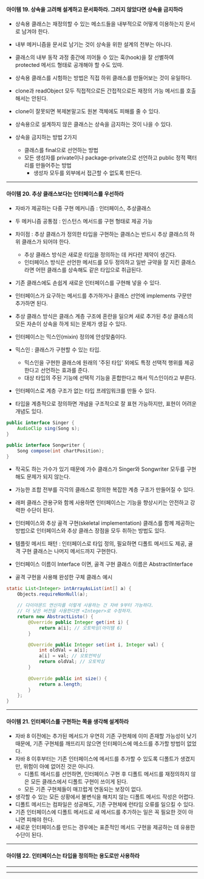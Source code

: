 #### 아이템 19. 상속을 고려해 설계하고 문서화하라. 그러지 않았다면 상속을 금지하라
- 상속용 클래스는 재정의할 수 있는 메소드들을 내부적으로 어떻게 이용하는지 문서로 남겨야 한다.
- 내부 메커니즘을 문서로 남기는 것이 상속을 위한 설계의 전부는 아니다.
- 클래스의 내부 동작 과정 중간에 끼어들 수 있는 훅(hook)을 잘 선별하여 protected 메서드 형태로 공개해야 할 수도 있따.
- 상속용 클래스를 시험하는 방법은 직접 하위 클래스를 만들어보는 것이 유일하다.


- clone과 readObject 모두 직접적으로든 간접적으로든 재정의 가능 메서드를 호출해서는 안된다.
- clone이 잘못되면 복제본말고도 원본 객체에도 피해를 줄 수 있다.
- 상속용으로 설계하지 않은 클래스는 상속을 금지하는 것이 나을 수 있다.


- 상속을 금지하는 방법 2가지
  - 클래스를 final으로 선언하는 방법
  - 모든 생성자를 private이나 package-private으로 선언하고 public 정적 팩터리를 만들어주는 방법
    - 생성자 모두를 외부에서 접근할 수 없도록 만든다.
---
#### 아이템 20. 추상 클래스보다는 인터페이스를 우선하라
- 자바가 제공하는 다중 구현 메커니즘 : 인터페이스, 추상클래스
- 두 메커니즘 공통점 : 인스턴스 메서드를 구현 형태로 제공 가능
- 차이점 : 추상 클래스가 정의한 타입을 구현하는 클래스는 반드시 추상 클래스의 하위 클래스가 되어야 한다.
  - 추상 클래스 방식은 새로운 타입을 정의하는 데 커다란 제약이 생긴다.
  - 인터페이스 방식은 선언한 메서드를 모두 정의하고 일반 규약을 잘 지킨 클래스라면 어떤 클래스를 상속해도 같은 타입으로 취급된다.


- 기존 클래스에도 손쉽게 새로운 인터페이스를 구현해 넣을 수 있다.
- 인터페이스가 요구하는 메서드를 추가하거나 클래스 선언에 implements 구문만 추가하면 된다.
- 추상 클래스 방식은 클래스 계층 구조에 혼란을 일으켜 새로 추가된 추상 클래스의 모든 자손이 상속을 하게 되는 문제가 생길 수 있다.


- 인터페이스는 믹스인(mixin) 정의에 안성맞춤이다.
- 믹스인 : 클래스가 구현할 수 있는 타입. 
  - 믹스인을 구현한 클래스에 원래의 '주된 타입' 외에도 특정 선택적 행위를 제공한다고 선언하는 효과를 준다.
  - 대상 타입의 주된 기능에 선택적 기능을 혼합한다고 해서 믹스인이라고 부른다.


- 인터페이스로 계층 구조가 없는 타입 프레임워크를 만들 수 있다.
- 타입을 계층적으로 정의하면 개념을 구조적으로 잘 표현 가능하지만, 표현이 어려운 개념도 있다.


```java
public interface Singer { 
    AudioClip sing(Song s);
}

public interface Songwriter {
    Song compose(int chartPosition);
}
```

- 작곡도 하는 가수가 있기 때문에 가수 클래스가 Singer와 Songwriter 모두를 구현해도 문제가 되지 않는다.
- 가능한 조합 전부를 각각의 클래스로 정의한 복잡한 계층 구조가 만들어질 수 있다.
- 래퍼 클래스 관용구와 함께 사용하면 인터페이스는 기능을 향상시키는 안전하고 강력한 수단이 된다.


- 인터페이스와 추상 골격 구현(skeletal implementation) 클래스를 함께 제공하는 방법으로 인터페이스와 추상 클래스 장점을 모두 취하는 방법도 있다.
- 템플릿 메서드 패턴 : 인터페이스로 타입 정의, 필요하면 디폴트 메서드도 제공, 골격 구현 클래스는 나머지 메서드까지 구현한다.
- 인터페이스 이름이 Interface 이면, 골격 구현 클래스 이름은 AbstractInterface
- 골격 구현을 사용해 완성한 구체 클래스 예시


```java
static List<Integer> intArrayAsList(int[] a) {
    Objects.requireNonNull(a);
    
    // 다이아몬드 연산자를 이렇게 사용하는 건 자바 9부터 가능하다. 
    // 더 낮은 버전을 사용한다면 <Integer>로 수정하자.
    return new AbstractListo() {
        @Override public Integer get(int i) { 
            return a[i]; // 오토박싱(아이템 6)
        }

        @Override public Integer set(int i, Integer val) { 
            int oldVal = a[i];
            a[i] = val; // 오토언박싱
            return oldVal; // 오토박싱
        }
        
        @Override public int size() { 
            return a.length;
        } 
    };
}
```
---
#### 아이템 21. 인터페이스를 구현하는 쪽을 생각해 설계하라
- 자바 8 이전에는 추가된 메서드가 우연히 기존 구현체에 이미 존재할 가능성이 낮기 때문에, 기존 구현체를 깨뜨리지 않으면 인터페이스에 메소드를 추가할 방법이 없었다.
- 자바 8 이후부터는 기존 인터페이스에 메서드를 추가할 수 있도록 디폴트가 생겼지만, 위험이 아예 없어진 것은 아니다.
  - 디폴트 메서드를 선언하면, 인터페이스 구현 후 디폴트 메서드를 재정의하지 않은 모든 클래스에서 디폴트 구현이 쓰이게 된다.
  - 모든 기존 구현체들이 매끄럽게 연동되는 보장이 없다.
- 생각할 수 있는 모든 상황에서 불변식을 해치지 않는 디폴트 메서드 작성은 어렵다.
- 디폴트 메서드는 컴파일은 성공해도, 기존 구현체에 런타임 오류를 일으킬 수 있다.
- 기존 인터페이스에 디폴트 메서드로 새 메서드를 추가하는 일은 꼭 필요한 것이 아니면 피해야 한다.
- 새로운 인터페이스를 만드는 경우에는 표준적인 메서드 구현을 제공하는 데 유용한 수단이 된다.
---
#### 아이템 22. 인터페이스는 타입을 정의하는 용도로만 사용하라



---




---
